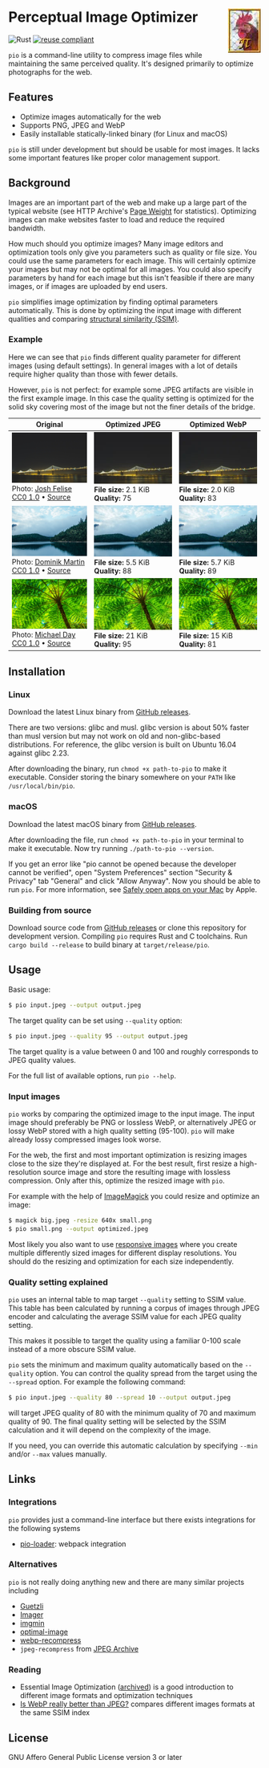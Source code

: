 <!--
SPDX-FileCopyrightText: 2019-2020 Tuomas Siipola
SPDX-FileCopyrightText: 2020 Johannes Siipola

SPDX-License-Identifier: AGPL-3.0-or-later
-->

# Perceptual Image Optimizer <img src="images/pio.gif" alt="" align="right">

![Rust](https://github.com/siiptuo/pio/workflows/Rust/badge.svg)
[![reuse compliant](https://reuse.software/badge/reuse-compliant.svg)](https://reuse.software)

`pio` is a command-line utility to compress image files while maintaining the same perceived quality.
It's designed primarily to optimize photographs for the web.

## Features

- Optimize images automatically for the web
- Supports PNG, JPEG and WebP
- Easily installable statically-linked binary (for Linux and macOS)

`pio` is still under development but should be usable for most images.
It lacks some important features like proper color management support.

## Background

Images are an important part of the web and make up a large part of the typical website (see HTTP Archive's [Page Weight](https://httparchive.org/reports/page-weight) for statistics).
Optimizing images can make websites faster to load and reduce the required bandwidth.

How much should you optimize images?
Many image editors and optimization tools only give you parameters such as quality or file size.
You could use the same parameters for each image.
This will certainly optimize your images but may not be optimal for all images.
You could also specify parameters by hand for each image but this isn't feasible if there are many images, or if images are uploaded by end users.

`pio` simplifies image optimization by finding optimal parameters automatically.
This is done by optimizing the input image with different qualities and comparing [structural similarity (SSIM)](https://en.wikipedia.org/wiki/Structural_similarity).

### Example

Here we can see that `pio` finds different quality parameter for different images (using default settings).
In general images with a lot of details require higher quality than those with fewer details.

However, `pio` is not perfect: for example some JPEG artifacts are visible in the first example image.
In this case the quality setting is optimized for the solid sky covering most of the image but not the finer details of the bridge.

| Original                                                                                                                                                                                                                                                                          | Optimized JPEG                                                           | Optimized WebP                                                           |
| -                                                                                                                                                                                                                                                                                 | -                                                                        | -                                                                        |
| ![](images/image1-original.png)<br>Photo: [Josh Felise](https://www.snapwi.re/user/JPFelise)<br>[CC0 1.0](https://creativecommons.org/publicdomain/zero/1.0/) &bullet; [Source](https://snapwiresnaps.tumblr.com/post/140752672614/josh-felise-free-under-cc0-10-download)        | ![](images/image1-jpeg.png)<br>**File size:** 2.1 KiB<br>**Quality:** 75 | ![](images/image1-webp.png)<br>**File size:** 2.0 KiB<br>**Quality:** 83 |
| ![](images/image2-original.png)<br>Photo: [Dominik Martin](https://www.snapwi.re/user/dominikmartn)<br>[CC0 1.0](https://creativecommons.org/publicdomain/zero/1.0/) &bullet; [Source](https://snapwiresnaps.tumblr.com/post/102447448703/dominik-martin-wwwdominikmartin-free)   | ![](images/image2-jpeg.png)<br>**File size:** 5.5 KiB<br>**Quality:** 88 | ![](images/image2-webp.png)<br>**File size:** 5.7 KiB<br>**Quality:** 89 |
| ![](images/image3-original.png)<br>Photo: [Michael Day](https://www.snapwi.re/user/bucktownchicago)<br>[CC0 1.0](https://creativecommons.org/publicdomain/zero/1.0/) &bullet; [Source](https://snapwiresnaps.tumblr.com/post/171101090646/michael-day-free-under-cc0-10-download) | ![](images/image3-jpeg.png)<br>**File size:** 21 KiB<br>**Quality:** 95  | ![](images/image3-webp.png)<br>**File size:** 15 KiB<br>**Quality:** 81  |

## Installation

### Linux

Download the latest Linux binary from [GitHub releases](https://github.com/siiptuo/pio/releases).

There are two versions: glibc and musl.
glibc version is about 50% faster than musl version but may not work on old and non-glibc-based distributions.
For reference, the glibc version is built on Ubuntu 16.04 against glibc 2.23.

After downloading the binary, run `chmod +x path-to-pio` to make it executable.
Consider storing the binary somewhere on your `PATH` like `/usr/local/bin/pio`.

### macOS

Download the latest macOS binary from [GitHub releases](https://github.com/siiptuo/pio/releases).

After downloading the file, run `chmod +x path-to-pio` in your terminal to make it executable.
Now try running `./path-to-pio --version`.

If you get an error like "pio cannot be opened because the developer cannot be verified", open "System Preferences" section "Security & Privacy" tab "General" and click "Allow Anyway".
Now you should be able to run `pio`.
For more information, see [Safely open apps on your Mac](https://support.apple.com/en-us/HT202491) by Apple.

### Building from source

Download source code from [GitHub releases](https://github.com/siiptuo/pio/releases) or clone this repository for development version.
Compiling `pio` requires Rust and C toolchains.
Run `cargo build --release` to build binary at `target/release/pio`.

## Usage

Basic usage:

```sh
$ pio input.jpeg --output output.jpeg
```

The target quality can be set using `--quality` option:

```sh
$ pio input.jpeg --quality 95 --output output.jpeg
```

The target quality is a value between 0 and 100 and roughly corresponds to JPEG quality values.

For the full list of available options, run `pio --help`.

### Input images

`pio` works by comparing the optimized image to the input image.
The input image should preferably be PNG or lossless WebP, or alternatively JPEG or lossy WebP stored with a high quality setting (95-100).
`pio` will make already lossy compressed images look worse.

For the web, the first and most important optimization is resizing images close to the size they're displayed at.
For the best result, first resize a high-resolution source image and store the resulting image with lossless compression.
Only after this, optimize the resized image with `pio`.

For example with the help of [ImageMagick](https://imagemagick.org/index.php) you could resize and optimize an image:

```sh
$ magick big.jpeg -resize 640x small.png
$ pio small.png --output optimized.jpeg
```

Most likely you also want to use [responsive images](https://developer.mozilla.org/en-US/docs/Learn/HTML/Multimedia_and_embedding/Responsive_images) where you create multiple differently sized images for different display resolutions.
You should do the resizing and optimization for each size independently.

### Quality setting explained

`pio` uses an internal table to map target `--quality` setting to SSIM value.
This table has been calculated by running a corpus of images through JPEG encoder and calculating the average SSIM value for each JPEG quality setting.

This makes it possible to target the quality using a familiar 0-100 scale instead of a more obscure SSIM value.

`pio` sets the minimum and maximum quality automatically based on the `--quality` option.
You can control the quality spread from the target using the `--spread` option. For example the following command:

```sh
$ pio input.jpeg --quality 80 --spread 10 --output output.jpeg
```

will target JPEG quality of 80 with the minimum quality of 70 and maximum quality of 90.
The final quality setting will be selected by the SSIM calculation and it will depend on the complexity of the image.

If you need, you can override this automatic calculation by specifying `--min` and/or `--max` values manually.

## Links

### Integrations

`pio` provides just a command-line interface but there exists integrations for the following systems

- [pio-loader](https://github.com/siiptuo/pio-loader): webpack integration

### Alternatives

`pio` is not really doing anything new and there are many similar projects including

- [Guetzli](https://github.com/google/guetzli/)
- [Imager](https://github.com/imager-io/imager)
- [imgmin](https://github.com/rflynn/imgmin)
- [optimal-image](https://github.com/optimal-image/optimal-image)
- [webp-recompress](https://github.com/AgentCosmic/webp-recompress)
- `jpeg-recompress` from [JPEG Archive](https://github.com/danielgtaylor/jpeg-archive/)

### Reading

- Essential Image Optimization ([archived](https://web.archive.org/web/20200424075529/https://images.guide/)) is a good introduction to different image formats and optimization techniques
- [Is WebP really better than JPEG?](https://siipo.la/blog/is-webp-really-better-than-jpeg) compares different images formats at the same SSIM index

## License

GNU Affero General Public License version 3 or later
